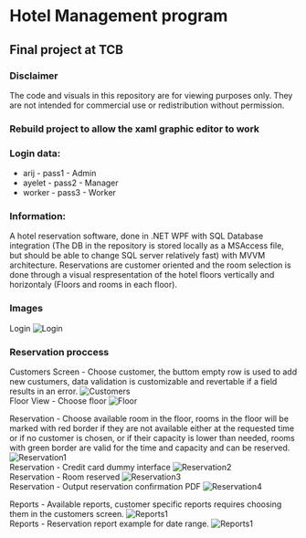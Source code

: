 # Hotel Management program

## Final project at TCB

### Disclaimer

The code and visuals in this repository are for viewing purposes only. They are not intended for commercial use or redistribution without permission.

### Rebuild project to allow the xaml graphic editor to work

### Login data:
* arij - pass1 - Admin
* ayelet - pass2 - Manager
* worker - pass3 - Worker

### Information:
A hotel reservation software, done in .NET WPF with SQL Database integration (The DB in the repository is stored locally as a MSAccess file, but should be able to change SQL server relatively fast) with MVVM architecture.
Reservations are customer oriented and the room selection is done through a visual respresentation of the hotel floors vertically and horizontaly (Floors and rooms in each floor).

### Images

Login
![Login](Images/Login.jpg)</br>
### Reservation proccess
Customers Screen - Choose customer, the buttom empty row is used to add new custumers, data validation is customizable and revertable if a field results in an error.
![Customers](Images/Customers.jpg)</br>
Floor View - Choose floor
![Floor](Images/FloorView.jpg)</br>

Reservation - Choose available room in the floor, rooms in the floor will be marked with red border if they are not available either at the requested time or if no customer is chosen, or if their capacity is lower than needed, rooms with green border are valid for the time and capacity and can be reserved.
![Reservation1](Images/Reservation1.jpg)</br>
Reservation - Credit card dummy interface
![Reservation2](Images/Reservation2.jpg)</br>
Reservation - Room reserved
![Reservation3](Images/Reservation3.jpg)</br>
Reservation - Output reservation confirmation PDF 
![Reservation4](Images/ReservationForm.jpg)</br>

Reports - Available reports, customer specific reports requires choosing them in the customers screen.
![Reports1](Images/Reports.jpg)</br>
Reports - Reservation report example for date range.
![Reports1](Images/ReservationReport.jpg)</br>
